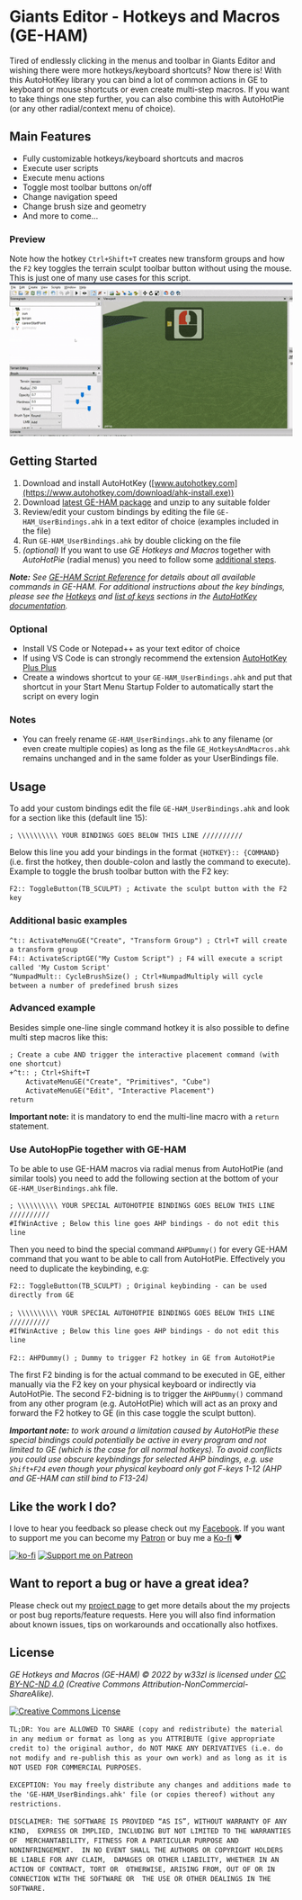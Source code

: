 # Giants Editor - Hotkeys and Macros (GE-HAM)

Tired of endlessly clicking in the menus and toolbar in Giants Editor and wishing there were more hotkeys/keyboard shortcuts? Now there is! With this AutoHotKey library you can bind a lot of common actions in GE to keyboard or mouse shortcuts or even create multi-step macros. If you want to take things one step further, you can also combine this with AutoHotPie (or any other radial/context menu of choice).


## Main Features
* Fully customizable hotkeys/keyboard shortcuts and macros
* Execute user scripts
* Execute menu actions
* Toggle most toolbar buttons on/off
* Change navigation speed
* Change brush size and geometry
* And more to come...

### Preview
Note how the hotkey `Ctrl+Shift+T` creates new transform groups and how the `F2` key toggles the terrain sculpt toolbar button without using the mouse. This is just one of many use cases for this script.
[![GE-HAM Hotkeys Preview](https://github.com/w33zl/GE-Hotkeys-and-Macros/raw/master/GE_HAM_Preview_Optimized.gif)](https://github.com/w33zl/GE-Hotkeys-and-Macros/raw/master/GE_HAM_Preview.mp4)


## Getting Started

1. Download and install AutoHotKey ([www.autohotkey.com](https://www.autohotkey.com/download/ahk-install.exe))
2. Download [latest GE-HAM package](https://github.com/w33zl/GE-Hotkeys-and-Macros/releases/latest) and unzip to any suitable folder
3. Review/edit your custom bindings by editing the file `GE-HAM_UserBindings.ahk` in a text editor of choice (examples included in the file)
4. Run `GE-HAM_UserBindings.ahk` by double clicking on the file
5. *(optional)* If you want to use *GE Hotkeys and Macros* together with *AutoHotPie* (radial menus) you need to follow some [additional steps](#Use-AutoHopPie-together-with-GE-HAM).

***Note:** See [GE-HAM Script Reference](https://github.com/w33zl/GE-Hotkeys-and-Macros/raw/master/REFERENCE.md) for details about all available commands in GE-HAM. For additional instructions about the key bindings, please see the [Hotkeys](https://www.autohotkey.com/docs/Hotkeys.htm) and [list of keys](https://www.autohotkey.com/docs/KeyList.htm) sections in the [AutoHotKey documentation](https://www.autohotkey.com/docs/Tutorial.htm).*




### Optional
* Install VS Code or Notepad++ as your text editor of choice
* If using VS Code is can strongly recommend the extension [AutoHotKey Plus Plus](https://marketplace.visualstudio.com/items?itemName=mark-wiemer.vscode-autohotkey-plus-plus)
* Create a windows shortcut to your `GE-HAM_UserBindings.ahk` and put that shortcut in your Start Menu Startup Folder to automatically start the script on every login

### Notes
* You can freely rename `GE-HAM_UserBindings.ahk` to any filename (or even create multiple copies) as long as the file `GE_HotkeysAndMacros.ahk` remains unchanged and in the same folder as your UserBindings file.


## Usage
To add your custom bindings edit the file `GE-HAM_UserBindings.ahk` and look for a section like this (default line 15):

```ahk
; \\\\\\\\\\ YOUR BINDINGS GOES BELOW THIS LINE //////////
``` 

Below this line you add your bindings in the format `{HOTKEY}:: {COMMAND}` (i.e. first the hotkey, then double-colon and lastly the command to execute). Example to toggle the brush toolbar button with the F2 key:

```ahk
F2:: ToggleButton(TB_SCULPT) ; Activate the sculpt button with the F2 key
``` 

### Additional basic examples
```ahk
^t:: ActivateMenuGE("Create", "Transform Group") ; Ctrl+T will create a transform group
F4:: ActivateScriptGE("My Custom Script") ; F4 will execute a script called 'My Custom Script'
^NumpadMult:: CycleBrushSize() ; Ctrl+NumpadMultiply will cycle between a number of predefined brush sizes
``` 


### Advanced example
Besides simple one-line single command hotkey it is also possible to define multi step macros like this:

```ahk
; Create a cube AND trigger the interactive placement command (with one shortcut)
+^t:: ; Ctrl+Shift+T
    ActivateMenuGE("Create", "Primitives", "Cube")
    ActivateMenuGE("Edit", "Interactive Placement")
return
``` 

**Important note:** it is mandatory to end the multi-line macro with a `return` statement.

### Use AutoHopPie together with GE-HAM
To be able to use GE-HAM macros via radial menus from AutoHotPie (and similar tools) you need to add the following section at the bottom of your `GE-HAM_UserBindings.ahk` file. 

```ahk
; \\\\\\\\\\ YOUR SPECIAL AUTOHOTPIE BINDINGS GOES BELOW THIS LINE //////////
#IfWinActive ; Below this line goes AHP bindings - do not edit this line
```

Then you need to bind the special command `AHPDummy()` for every GE-HAM command that you want to be able to call from AutoHotPie. Effectively you need to duplicate the keybinding, e.g:

```ahk
F2:: ToggleButton(TB_SCULPT) ; Original keybinding - can be used directly from GE

; \\\\\\\\\\ YOUR SPECIAL AUTOHOTPIE BINDINGS GOES BELOW THIS LINE //////////
#IfWinActive ; Below this line goes AHP bindings - do not edit this line

F2:: AHPDummy() ; Dummy to trigger F2 hotkey in GE from AutoHotPie
```

The first F2 binding is for the actual command to be executed in GE, either manually via the F2 key on your physical keyboard or indirectly via AutoHotPie. The second F2-bidning is to trigger the `AHPDummy()` command from any other program (e.g. AutoHotPie) which will act as an proxy and forward the F2 hotkey to GE (in this case toggle the sculpt button).

_**Important note:** to work around a limitation caused by AutoHotPie these special bindings could potentially be active in every program and not limited to GE (which is the case for all normal hotkeys). To avoid conflicts you could use obscure keybindings for selected AHP bindings, e.g. use `Shift+F24` even though your physical keyboard only got F-keys 1-12 (AHP and GE-HAM can still bind to F13-24)_


## Like the work I do?
I love to hear you feedback so please check out my [Facebook](https://www.facebook.com/w33zl). If you want to support me you can become my [Patron](https://www.patreon.com/wzlmodding) or buy me a [Ko-fi](https://ko-fi.com/w33zl) :heart:

[![ko-fi](https://ko-fi.com/img/githubbutton_sm.svg)](https://ko-fi.com/X8X0BB65P) [![Support me on Patreon](https://img.shields.io/endpoint.svg?url=https%3A%2F%2Fshieldsio-patreon.vercel.app%2Fapi%3Fusername%3Dwzlmodding%3F%26type%3Dpatrons&style=for-the-badge)](https://patreon.com/wzlmodding?)


## Want to report a bug or have a great idea?
Please check out my [project page](https://go.xilent.se/wzl-modding-projects) to get more details about the my projects or post bug reports/feature requests. Here you will also find information about known issues, tips on workarounds and occationally also hotfixes.


## License

*GE Hotkeys and Macros (GE-HAM) © 2022 by w33zl is licensed under [CC BY-NC-ND 4.0](http://creativecommons.org/licenses/by-nc-nd/4.0/) (Creative Commons Attribution-NonCommercial-ShareAlike).* 

<a rel="license" href="http://creativecommons.org/licenses/by-nc-sa/4.0/"><img alt="Creative Commons License" style="border-width:0" src="https://i.creativecommons.org/l/by-nc-sa/4.0/88x31.png" /></a> 

`TL;DR: You are ALLOWED TO SHARE (copy and redistribute) the material in any medium or format as long as you ATTRIBUTE (give appropriate credit to) the original author, do NOT MAKE ANY DERIVATIVES (i.e. do not modify and re-publish this as your own work) and as long as it is NOT USED FOR COMMERCIAL PURPOSES.`

`EXCEPTION: You may freely distribute any changes and additions made to the 'GE-HAM_UserBindings.ahk' file (or copies thereof) without any restrictions.`

`DISCLAIMER: THE SOFTWARE IS PROVIDED “AS IS”, WITHOUT WARRANTY OF ANY KIND, 
EXPRESS OR IMPLIED, INCLUDING BUT NOT LIMITED TO THE WARRANTIES OF 
MERCHANTABILITY, FITNESS FOR A PARTICULAR PURPOSE AND NONINFRINGEMENT. 
IN NO EVENT SHALL THE AUTHORS OR COPYRIGHT HOLDERS BE LIABLE FOR ANY CLAIM, 
DAMAGES OR OTHER LIABILITY, WHETHER IN AN ACTION OF CONTRACT, TORT OR 
OTHERWISE, ARISING FROM, OUT OF OR IN CONNECTION WITH THE SOFTWARE OR 
THE USE OR OTHER DEALINGS IN THE SOFTWARE.`
